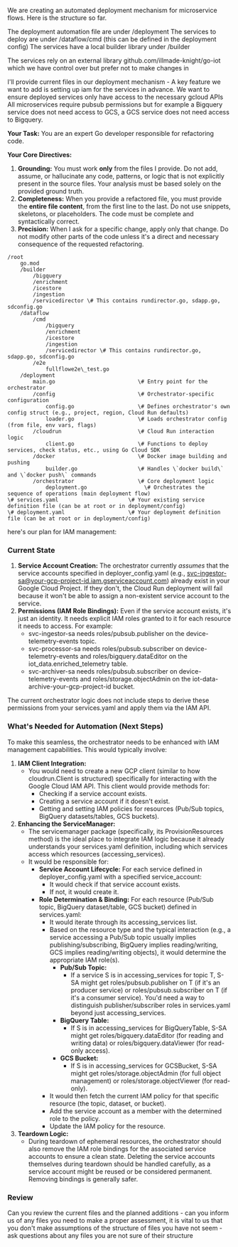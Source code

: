 
We are creating an automated deployment mechanism for microservice flows.
Here is the structure so far.

The deployment automation file are under /deployment
The services to deploy are under /dataflow/cmd (this can be defined in the deployment config)
The services have a local builder library under /builder

The services rely on an external library
    github.com/illmade-knight/go-iot
which we have control over but prefer not to make changes in 

I'll provide current files in our deployment mechanism - 
A key feature we want to add is setting up iam for the services in advance.
We want to ensure deployed services only have access to the necessary gcloud APIs
All microservices require pubsub permissions but for example 
a Bigquery service does not need access to GCS, 
a GCS service does not need access to Bigquery.

**Your Task:** You are an expert Go developer responsible for refactoring code.

**Your Core Directives:**

1. **Grounding:** You must work **only** from the files I provide. Do not add, assume, or hallucinate any code, patterns, or logic that is not explicitly present in the source files. Your analysis must be based solely on the provided ground truth.
2. **Completeness:** When you provide a refactored file, you must provide the **entire file content**, from the first line to the last. Do not use snippets, skeletons, or placeholders. The code must be complete and syntactically correct.
3. **Precision:** When I ask for a specific change, apply only that change. Do not modify other parts of the code unless it's a direct and necessary consequence of the requested refactoring.


````
/root  
    go.mod  
    /builder  
        /bigquery  
        /enrichment  
        /icestore  
        /ingestion  
        /servicedirector \# This contains rundirector.go, sdapp.go, sdconfig.go  
    /dataflow  
        /cmd  
            /bigquery  
            /enrichment  
            /icestore  
            /ingestion  
            /servicedirector \# This contains rundirector.go, sdapp.go, sdconfig.go  
        /e2e  
            fullflowe2e\_test.go  
    /deployment                           
        main.go                          \# Entry point for the orchestrator  
        /config                          \# Orchestrator-specific configuration  
            config.go                    \# Defines orchestrator's own config struct (e.g., project, region, Cloud Run defaults)  
            loader.go                    \# Loads orchestrator config (from file, env vars, flags)  
        /cloudrun                        \# Cloud Run interaction logic  
            client.go                    \# Functions to deploy services, check status, etc., using Go Cloud SDK  
        /docker                          \# Docker image building and pushing  
            builder.go                   \# Handles \`docker build\` and \`docker push\` commands  
        /orchestrator                    \# Core deployment logic  
            deployment.go                  \# Orchestrates the sequence of operations (main deployment flow)  
\# services.yaml                      \# Your existing service definition file (can be at root or in deployment/config)
\# deployment.yaml                    \# Your deployment definition file (can be at root or in deployment/config)

````

here's our plan for IAM management:

### **Current State**

1. **Service Account Creation:** The orchestrator currently *assumes* that the service accounts specified in deployer\_config.yaml (e.g., svc-ingestor-sa@your-gcp-project-id.iam.gserviceaccount.com) already exist in your Google Cloud Project. If they don't, the Cloud Run deployment will fail because it won't be able to assign a non-existent service account to the service.
2. **Permissions (IAM Role Bindings):** Even if the service account exists, it's just an identity. It needs explicit IAM roles granted to it for each resource it needs to access. For example:
    * svc-ingestor-sa needs roles/pubsub.publisher on the device-telemetry-events topic.
    * svc-processor-sa needs roles/pubsub.subscriber on device-telemetry-events and roles/bigquery.dataEditor on the iot\_data.enriched\_telemetry table.
    * svc-archiver-sa needs roles/pubsub.subscriber on device-telemetry-events and roles/storage.objectAdmin on the iot-data-archive-your-gcp-project-id bucket.

The current orchestrator logic does not include steps to derive these permissions from your services.yaml and apply them via the IAM API.

### **What's Needed for Automation (Next Steps)**

To make this seamless, the orchestrator needs to be enhanced with IAM management capabilities. This would typically involve:

1. **IAM Client Integration:**
    * You would need to create a new GCP client (similar to how cloudrun.Client is structured) specifically for interacting with the Google Cloud IAM API. This client would provide methods for:
        * Checking if a service account exists.
        * Creating a service account if it doesn't exist.
        * Getting and setting IAM policies for resources (Pub/Sub topics, BigQuery datasets/tables, GCS buckets).
2. **Enhancing the ServiceManager:**
    * The servicemanager package (specifically, its ProvisionResources method) is the ideal place to integrate IAM logic because it already understands your services.yaml definition, including which services access which resources (accessing\_services).
    * It would be responsible for:
        * **Service Account Lifecycle:** For each service defined in deployer\_config.yaml with a specified service\_account:
            * It would check if that service account exists.
            * If not, it would create it.
        * **Role Determination & Binding:** For each resource (Pub/Sub topic, BigQuery dataset/table, GCS bucket) defined in services.yaml:
            * It would iterate through its accessing\_services list.
            * Based on the resource type and the typical interaction (e.g., a service accessing a Pub/Sub topic usually implies publishing/subscribing, BigQuery implies reading/writing, GCS implies reading/writing objects), it would determine the appropriate IAM role(s).
                * **Pub/Sub Topic:**
                    * If a service S is in accessing\_services for topic T, S-SA might get roles/pubsub.publisher on T (if it's an producer service) or roles/pubsub.subscriber on T (if it's a consumer service). You'd need a way to distinguish publisher/subscriber roles in services.yaml beyond just accessing\_services.
                * **BigQuery Table:**
                    * If S is in accessing\_services for BigQueryTable, S-SA might get roles/bigquery.dataEditor (for reading and writing data) or roles/bigquery.dataViewer (for read-only access).
                * **GCS Bucket:**
                    * If S is in accessing\_services for GCSBucket, S-SA might get roles/storage.objectAdmin (for full object management) or roles/storage.objectViewer (for read-only).
            * It would then fetch the current IAM policy for that specific resource (the topic, dataset, or bucket).
            * Add the service account as a member with the determined role to the policy.
            * Update the IAM policy for the resource.
3. **Teardown Logic:**
    * During teardown of ephemeral resources, the orchestrator should also remove the IAM role bindings for the associated service accounts to ensure a clean state. Deleting the service accounts themselves during teardown should be handled carefully, as a service account might be reused or be considered permanent. Removing bindings is generally safer.

### Review
Can you review the current files and the planned additions - can you inform us of any files you need to make a proper assessment,
it is vital to us that you don't make assumptions of the structure of files you have not seem - 
ask questions about any files you are not sure of their structure